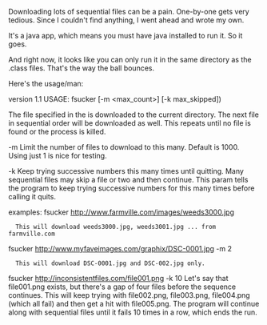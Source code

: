 Downloading lots of sequential files can be a pain.  One-by-one gets very tedious.  Since I couldn't find anything, I went ahead and wrote my own.

It's a java app, which means you must have java installed to run it.  So it goes.

And right now, it looks like you can only run it in the same directory as the .class files.  That's the way the ball bounces.

Here's the usage/man:

version 1.1
  USAGE:
	fsucker <url> [-m <max_count>] [-k max_skipped])

The file specified in the <url> is downloaded to the current directory.
The next file in sequential order will be downloaded as well.
This repeats until no file is found or the process is killed.

   -m   Limit the number of files to download to this many.
        Default is 1000.  Using just 1 is nice for testing.

   -k   Keep trying successive numbers this many times until quitting.
        Many sequential files may skip a file or two and then continue.
        This param tells the program to keep trying successive numbers
        for this many times before calling it quits.

examples:
   fsucker http://www.farmville.com/images/weeds3000.jpg

      This will download weeds3000.jpg, weeds3001.jpg ... from farmville.com

   fsucker http://www.myfaveimages.com/graphix/DSC-0001.jpg -m 2

      This will download DSC-0001.jpg and DSC-002.jpg only.

   fsucker http://inconsistentfiles.com/file001.png -k 10
      Let's say that file001.png exists, but there's a gap of four
      files before the sequence continues.  This will keep trying with
      file002.png, file003.png, file004.png (which all fail) and then
      get a hit with file005.png.  The program will continue along with
      sequential files until it fails 10 times in a row, which ends the run.
      
